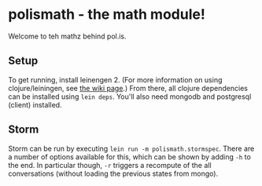 # polismath - the math module!

Welcome to teh mathz behind pol.is.

## Setup

To get running, install leinengen 2.
(For more information on using clojure/leiningen, see [the wiki page](https://github.com/metasoarous/polismath/wiki/Working-with-clojure).)
From there, all clojure dependencies can be installed using `lein deps`.
You'll also need mongodb and postgresql (client) installed.

## Storm

Storm can be run by executing `lein run -m polismath.stormspec`.
There are a number of options available for this, which can be shown by adding `-h` to the end.
In particular though, `-r` triggers a recompute of the all conversations (without loading the previous states from mongo).

